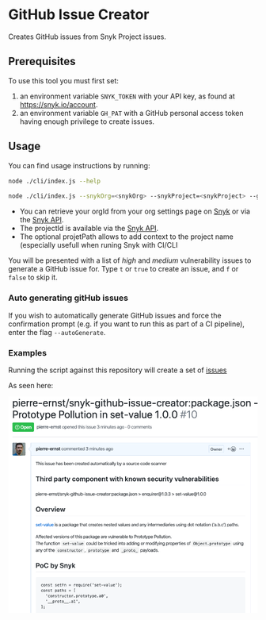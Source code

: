# GitHub Issue Creator

Creates GitHub issues from Snyk Project issues.

## Prerequisites

To use this tool you must first set:
1. an environment variable `SNYK_TOKEN` with your API key, as found at https://snyk.io/account.
1. an environment variable `GH_PAT` with a GitHub personal access token having enough privilege to create issues.

## Usage
You can find usage instructions by running:

```bash
node ./cli/index.js --help
```

```bash
node ./cli/index.js --snykOrg=<snykOrg> --snykProject=<snykProject> --ghOwner=<ghOwner> --ghRepo=<ghRepo> --ghLabels=<ghLabel>,... --projectPath=<projectPath> --autoGenerate
```

- You can retrieve your orgId from your org settings page on [Snyk](https://snyk.io) or via the [Snyk API](https://snyk.docs.apiary.io/#reference/organisations/the-snyk-organisation-for-a-request/list-all-the-organisations-a-user-belongs-to).
- The projectId is available via the [Snyk API](https://snyk.docs.apiary.io/#reference/projects/projects-by-organisation/list-all-projects).
- The optional projetPath allows to add context to the project name (especially usefull when runing Snyk with CI/CLI

You will be presented with a list of *high* and *medium* vulnerability issues to
generate a GitHub issue for. Type `t` or `true` to create an issue,
and `f` or `false` to skip it.

### Auto generating gitHub issues

If you wish to automatically generate GitHub issues and force the confirmation prompt (e.g. if you want to run this as part of a CI pipeline), enter the flag `--autoGenerate`.

### Examples

Running the script against this repository will create a set of [issues](https://github.com/pierre-ernst/snyk-github-issue-creator/issues)


As seen here:

![screen shot of a created issue](screenshot-issue-dogfooding.png)


